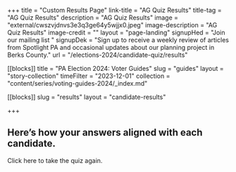 +++
title = "Custom Results Page"
link-title = "AG Quiz Results"
title-tag = "AG Quiz Results"
description = "AG Quiz Results"
image = "external/cwszvjdnvs3e3q3ge64y5wjjx0.jpeg"
image-description = "AG Quiz Results"
image-credit = ""
layout = "page-landing"
signupHed = "Join our mailing list "
signupDek = "Sign up to receive a weekly review of articles from Spotlight PA and occasional updates about our planning project in Berks County."
url = "/elections-2024/candidate-quiz/results"

[[blocks]]
title = "PA Election 2024: Voter Guides"
slug = "guides"
layout = "story-collection"
timeFilter = "2023-12-01"
collection = "content/series/voting-guides-2024/_index.md"

[[blocks]]
slug = "results"
layout = "candidate-results"


+++

## Here’s how your answers aligned with each candidate. 

Click here to take the quiz again.
